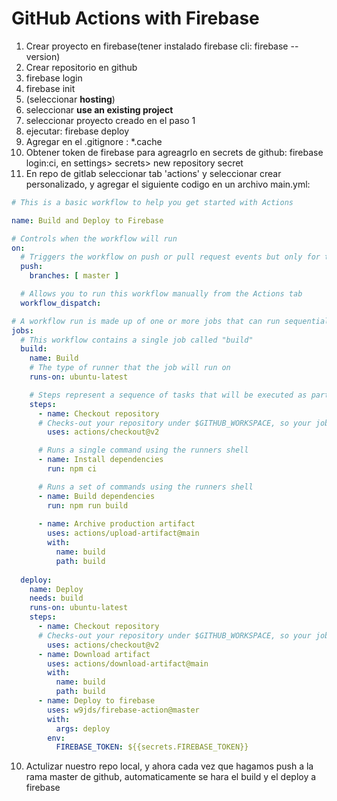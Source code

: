 # GitHub Actions with Firebase

1. Crear proyecto en firebase(tener instalado firebase cli: firebase --version)
2. Crear repositorio en github
3. firebase login
4. firebase init 
5. (seleccionar **hosting**)
6. seleccionar **use an existing project**
7. seleccionar proyecto creado en el paso 1
8. ejecutar: firebase deploy
9. Agregar en el .gitignore : *.cache
10. Obtener token de firebase para agreagrlo en secrets de github: firebase login:ci, en settings> secrets> new repository secret
11. En repo de gitlab seleccionar tab 'actions' y seleccionar crear personalizado, y agregar el siguiente codigo en un archivo main.yml: 
    
```yml
# This is a basic workflow to help you get started with Actions

name: Build and Deploy to Firebase

# Controls when the workflow will run
on:
  # Triggers the workflow on push or pull request events but only for the master branch
  push:
    branches: [ master ]

  # Allows you to run this workflow manually from the Actions tab
  workflow_dispatch:

# A workflow run is made up of one or more jobs that can run sequentially or in parallel
jobs:
  # This workflow contains a single job called "build"
  build:
    name: Build
    # The type of runner that the job will run on
    runs-on: ubuntu-latest

    # Steps represent a sequence of tasks that will be executed as part of the job
    steps:
      - name: Checkout repository
      # Checks-out your repository under $GITHUB_WORKSPACE, so your job can access it
        uses: actions/checkout@v2

      # Runs a single command using the runners shell
      - name: Install dependencies
        run: npm ci

      # Runs a set of commands using the runners shell
      - name: Build dependencies
        run: npm run build
        
      - name: Archive production artifact
        uses: actions/upload-artifact@main
        with:
          name: build
          path: build
        
  deploy:
    name: Deploy
    needs: build
    runs-on: ubuntu-latest
    steps:
      - name: Checkout repository
      # Checks-out your repository under $GITHUB_WORKSPACE, so your job can access it
        uses: actions/checkout@v2
      - name: Download artifact
        uses: actions/download-artifact@main
        with:
          name: build
          path: build
      - name: Deploy to firebase
        uses: w9jds/firebase-action@master
        with:
          args: deploy 
        env:
          FIREBASE_TOKEN: ${{secrets.FIREBASE_TOKEN}}

```
   
10. Actulizar nuestro repo local, y ahora cada vez que hagamos push a la rama master de github, automaticamente se hara el build y el deploy a firebase